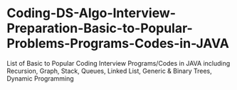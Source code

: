 # Coding-DS-Algo-Interview-Preparation-Basic-to-Popular-Problems-Programs-Codes-in-JAVA
List of Basic to Popular Coding Interview Programs/Codes in JAVA including Recursion, Graph, Stack, Queues, Linked List, Generic &amp; Binary Trees, Dynamic Programming
